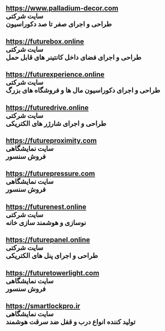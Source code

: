 https://www.palladium-decor.com  <br>
سایت شرکتی <br>
طراحی و اجرای صفر تا صد دکوراسیون
-----------
https://futurebox.online  <br>
سایت شرکتی  <br>
طراحی و اجرای فضای داخل کانتینر های قابل حمل
-----------
https://futurexperience.online  <br>
سایت شرکتی <br>
طراحی و اجرای دکوراسیون مال ها و فروشگاه های بزرگ
-----------
https://futuredrive.online <br>
سایت شرکتی <br>
طراحی و اجرای شارژر های الکتریکی
-----------
https://futureproximity.com <br>
سایت نمایشگاهی <br>
فروش سنسور
-----------
https://futurepressure.com <br>
سایت نمایشگاهی <br>
فروش سنسور
-----------
https://futurenest.online <br>
سایت شرکتی <br>
نوسازی و هوشمند سازی خانه
-----------
https://futurepanel.online <br>
سایت شرکتی <br>
طراحی و اجرای پنل های الکتریکی
-----------
https://futuretowerlight.com <br>
سایت نمایشگاهی <br>
فروش سنسور
-----------
https://smartlockpro.ir <br>
سایت نمایشگاهی <br>
تولید کننده انواع درب و قفل ضد سرقت هوشمند
-----------
